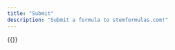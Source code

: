 ```yaml
---
title: "Submit"
description: "Submit a formula to stemformulas.com!"
---
```

{{<katex>}} 
<!-- katex tag is required lol -->

<!-- old google form -->
<!-- <div class="form-container">
    <iframe allowfullscreen src="https://docs.google.com/forms/d/e/1FAIpQLScQP-w7M7BqscA68Htup4KYBE25EgntDg2EhhuVYX50PJHmTg/viewform?embedded=true" width="100%" height="2000" frameborder="0" marginheight="0" marginwidth="0">Loading…</iframe>
</div> -->

